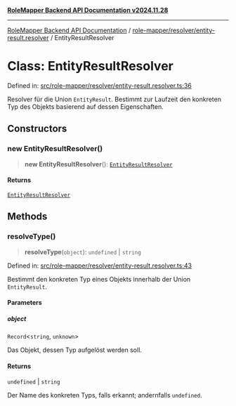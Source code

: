 [**RoleMapper Backend API Documentation v2024.11.28**](../../../../README.md)

***

[RoleMapper Backend API Documentation](../../../../modules.md) / [role-mapper/resolver/entity-result.resolver](../README.md) / EntityResultResolver

# Class: EntityResultResolver

Defined in: [src/role-mapper/resolver/entity-result.resolver.ts:36](https://github.com/FlowCraft-AG/RoleMapper/blob/3eb36c970c08048b7af3096cccc727e0fc5a22b5/backend/src/role-mapper/resolver/entity-result.resolver.ts#L36)

Resolver für die Union `EntityResult`.
Bestimmt zur Laufzeit den konkreten Typ des Objekts basierend auf dessen Eigenschaften.

## Constructors

### new EntityResultResolver()

> **new EntityResultResolver**(): [`EntityResultResolver`](EntityResultResolver.md)

#### Returns

[`EntityResultResolver`](EntityResultResolver.md)

## Methods

### resolveType()

> **resolveType**(`object`): `undefined` \| `string`

Defined in: [src/role-mapper/resolver/entity-result.resolver.ts:43](https://github.com/FlowCraft-AG/RoleMapper/blob/3eb36c970c08048b7af3096cccc727e0fc5a22b5/backend/src/role-mapper/resolver/entity-result.resolver.ts#L43)

Bestimmt den konkreten Typ eines Objekts innerhalb der Union `EntityResult`.

#### Parameters

##### object

`Record`\<`string`, `unknown`\>

Das Objekt, dessen Typ aufgelöst werden soll.

#### Returns

`undefined` \| `string`

Der Name des konkreten Typs, falls erkannt; andernfalls `undefined`.
